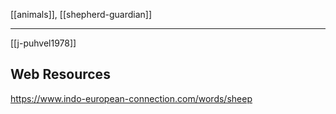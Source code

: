 [[animals]], [[shepherd-guardian]]

---

[[j-puhvel1978]]

## Web Resources

https://www.indo-european-connection.com/words/sheep
